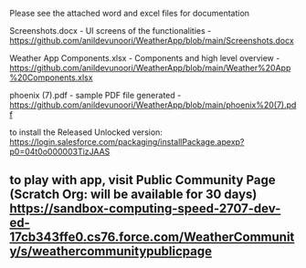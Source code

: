 Please see the attached word and excel files for documentation

Screenshots.docx - UI screens of the functionalities - https://github.com/anildevunoori/WeatherApp/blob/main/Screenshots.docx

Weather App Components.xlsx - Components and high level overview - https://github.com/anildevunoori/WeatherApp/blob/main/Weather%20App%20Components.xlsx

phoenix (7).pdf - sample PDF file generated - https://github.com/anildevunoori/WeatherApp/blob/main/phoenix%20(7).pdf

to install the Released Unlocked version: https://login.salesforce.com/packaging/installPackage.apexp?p0=04t0o000003TizJAAS

to play with app, visit Public Community Page (Scratch Org: will be available for 30 days)
https://sandbox-computing-speed-2707-dev-ed-17cb343ffe0.cs76.force.com/WeatherCommunity/s/weathercommunitypublicpage
---------------------------------------------------------------------------------------------------------------
